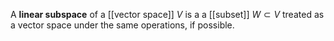 A **linear subspace** of a [[vector space]] $V$ is a a [[subset]] $W \subset V$ treated as a vector space under the same operations, if possible.